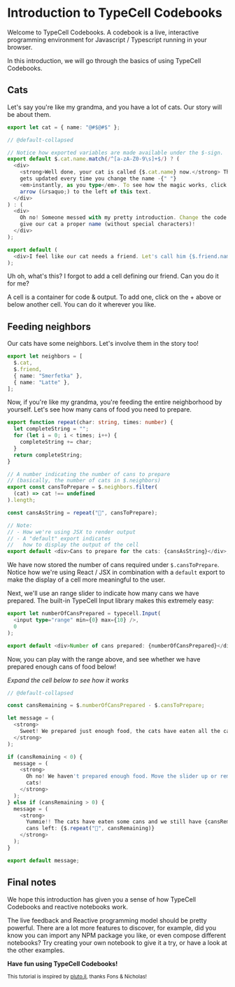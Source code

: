 # Introduction to TypeCell Codebooks

Welcome to TypeCell Codebooks. A codebook is a live, interactive programming environment for Javascript / Typescript
running in your browser.

In this introduction, we will go through the basics of using TypeCell Codebooks.

## Cats

Let's say you're like my grandma, and you have a lot of cats. Our story will be about them.

```typescript
export let cat = { name: "@#$@#$" };

```
```typescript
// @default-collapsed

// Notice how exported variables are made available under the $-sign.
export default $.cat.name.match(/^[a-zA-Z0-9\s]+$/) ? (
  <div>
    <strong>Well done, your cat is called {$.cat.name} now.</strong> This text
    gets updated every time you change the name -{" "}
    <em>instantly, as you type</em>. To see how the magic works, click on the
    arrow (&rsaquo;) to the left of this text.
  </div>
) : (
  <div>
    Oh no! Someone messed with my pretty introduction. Change the code above to
    give our cat a proper name (without special characters)!
  </div>
);

```
```typescript
export default (
  <div>I feel like our cat needs a friend. Let's call him {$.friend.name}</div>
);

```
Uh oh, what's this? I forgot to add a cell defining our friend. Can you do it for me?

A cell is a container for code & output. To add one, click on the + above or below another cell.
You can do it wherever you like.

## Feeding neighbors

Our cats have some neighbors. Let's involve them in the story too!

```typescript
export let neighbors = [
  $.cat,
  $.friend,
  { name: "Smerfetka" },
  { name: "Latte" },
];

```
Now, if you're like my grandma, you're feeding the entire neighborhood by yourself.
Let's see how many cans of food you need to prepare.

```typescript
export function repeat(char: string, times: number) {
  let completeString = "";
  for (let i = 0; i < times; i++) {
    completeString += char;
  }
  return completeString;
}

// A number indicating the number of cans to prepare
// (basically, the number of cats in $.neighbors)
export const cansToPrepare = $.neighbors.filter(
  (cat) => cat !== undefined
).length;

const cansAsString = repeat("🥫", cansToPrepare);

// Note:
// - How we're using JSX to render output
// - A "default" export indicates
//   how to display the output of the cell
export default <div>Cans to prepare for the cats: {cansAsString}</div>;

```
We have now stored the number of cans required under `$.cansToPrepare`.
Notice how we're using React / JSX in combination with a `default` export to
make the display of a cell more meaningful to the user.

Next, we'll use an range slider to indicate how many cans we have prepared.
The built-in TypeCell Input library makes this extremely easy:

```typescript
export let numberOfCansPrepared = typecell.Input(
  <input type="range" min={0} max={10} />,
  0
);

export default <div>Number of cans prepared: {numberOfCansPrepared}</div>;

```
Now, you can play with the range above,
and see whether we have prepared enough cans of food below!

*Expand the cell below to see how it works*

```typescript
// @default-collapsed

const cansRemaining = $.numberOfCansPrepared - $.cansToPrepare;

let message = (
  <strong>
    Sweet! We prepared just enough food, the cats have eaten all the cans!
  </strong>
);

if (cansRemaining < 0) {
  message = (
    <strong>
      Oh no! We haven't prepared enough food. Move the slider up or remove some
      cats!
    </strong>
  );
} else if (cansRemaining > 0) {
  message = (
    <strong>
      Yummie!! The cats have eaten some cans and we still have {cansRemaining}{" "}
      cans left: {$.repeat("🥫", cansRemaining)}
    </strong>
  );
}

export default message;

```
## Final notes

We hope this introduction has given you a sense of how TypeCell Codebooks and
reactive notebooks work.

The live feedback and Reactive programming model should be pretty powerful.
There are a lot more features to discover, for example,
did you know you can import any NPM package you like, or even compose different notebooks?
Try creating your own notebook to give it a try, or have a look at the other examples.

**Have fun using TypeCell Codebooks!**

<small>This tutorial is inspired by [pluto.jl](https://github.com/fonsp/Pluto.jl), thanks Fons & Nicholas!</small>
